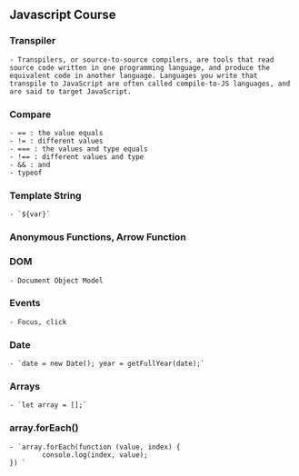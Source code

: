 ## Javascript Course

### Transpiler
    - Transpilers, or source-to-source compilers, are tools that read source code written in one programming language, and produce the equivalent code in another language. Languages you write that transpile to JavaScript are often called compile-to-JS languages, and are said to target JavaScript. 

### Compare
    - == : the value equals
    - != : different values
    - === : the values and type equals
    - !== : different values and type
    - && : and
    - typeof

### Template String
    - `${var}`

### Anonymous Functions, Arrow Function

### DOM
    - Document Object Model

### Events
    - Focus, click

### Date
    - `date = new Date(); year = getFullYear(date);`

### Arrays
    - `let array = [];`

### array.forEach()
    - `array.forEach(function (value, index) {
            console.log(index, value);
    }) `